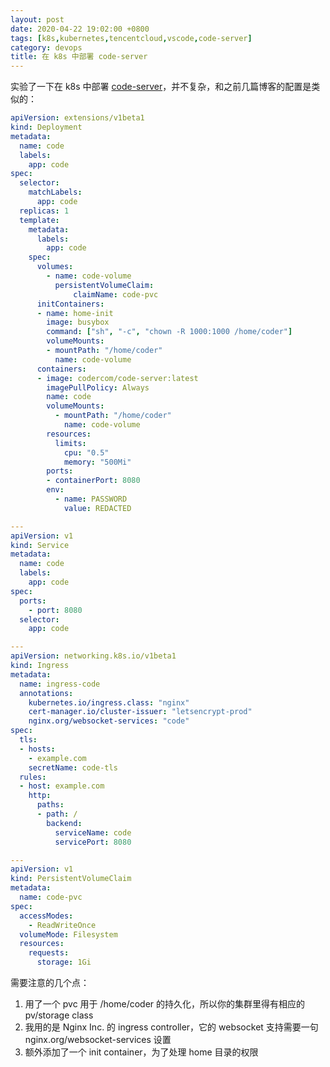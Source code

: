 ```yaml
---
layout: post
date: 2020-04-22 19:02:00 +0800
tags: [k8s,kubernetes,tencentcloud,vscode,code-server]
category: devops
title: 在 k8s 中部署 code-server
---
```


实验了一下在 k8s 中部署 [code-server](https://github.com/cdr/code-server)，并不复杂，和之前几篇博客的配置是类似的：

```yaml
apiVersion: extensions/v1beta1
kind: Deployment
metadata:
  name: code
  labels:
    app: code
spec:
  selector:
    matchLabels:
      app: code
  replicas: 1
  template:
    metadata:
      labels:
        app: code
    spec:
      volumes:
        - name: code-volume
          persistentVolumeClaim:
              claimName: code-pvc
      initContainers:
      - name: home-init
        image: busybox
        command: ["sh", "-c", "chown -R 1000:1000 /home/coder"]
        volumeMounts:
        - mountPath: "/home/coder"
          name: code-volume
      containers:
      - image: codercom/code-server:latest
        imagePullPolicy: Always
        name: code
        volumeMounts:
          - mountPath: "/home/coder"
            name: code-volume
        resources:
          limits:
            cpu: "0.5"
            memory: "500Mi"
        ports:
        - containerPort: 8080
        env:
          - name: PASSWORD
            value: REDACTED

---
apiVersion: v1
kind: Service
metadata:
  name: code
  labels:
    app: code
spec:
  ports:
    - port: 8080
  selector:
    app: code

---
apiVersion: networking.k8s.io/v1beta1
kind: Ingress
metadata:
  name: ingress-code
  annotations:
    kubernetes.io/ingress.class: "nginx"
    cert-manager.io/cluster-issuer: "letsencrypt-prod"
    nginx.org/websocket-services: "code"
spec:
  tls:
  - hosts:
    - example.com
    secretName: code-tls
  rules:
  - host: example.com
    http:
      paths:
      - path: /
        backend:
          serviceName: code
          servicePort: 8080

---
apiVersion: v1
kind: PersistentVolumeClaim
metadata:
  name: code-pvc
spec:
  accessModes:
    - ReadWriteOnce
  volumeMode: Filesystem
  resources:
    requests:
      storage: 1Gi
```

需要注意的几个点：

1. 用了一个 pvc 用于 /home/coder 的持久化，所以你的集群里得有相应的 pv/storage class
2. 我用的是 Nginx Inc. 的 ingress controller，它的 websocket 支持需要一句 nginx.org/websocket-services 设置
3. 额外添加了一个 init container，为了处理 home 目录的权限

